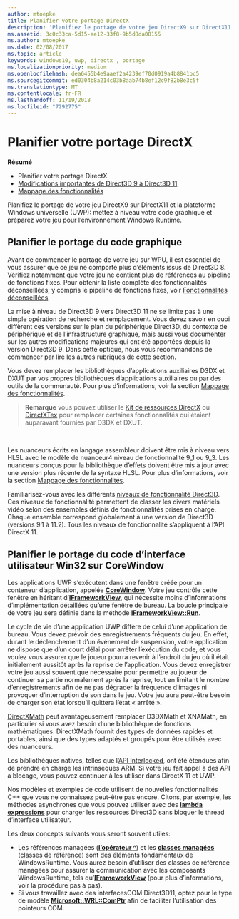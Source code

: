 ```yaml
---
author: mtoepke
title: Planifier votre portage DirectX
description: 'Planifiez le portage de votre jeu DirectX9 sur DirectX11 et la plateforme Windows universelle (UWP): mettez à niveau votre code graphique et préparez votre jeu pour l’environnement WindowsRuntime.'
ms.assetid: 3c0c33ca-5d15-ae12-33f8-9b5d8da08155
ms.author: mtoepke
ms.date: 02/08/2017
ms.topic: article
keywords: windows10, uwp, directx , portage
ms.localizationpriority: medium
ms.openlocfilehash: dea6455b4e9aaef2a4239ef70d0919a4b8841bc5
ms.sourcegitcommit: ed0304b8a214c03b8aab74b8ef12c9f82b8e3c5f
ms.translationtype: MT
ms.contentlocale: fr-FR
ms.lasthandoff: 11/19/2018
ms.locfileid: "7292775"
---
```

# <a name="plan-your-directx-port"></a>Planifier votre portage DirectX



**Résumé**

-   Planifier votre portage DirectX
-   [Modifications importantes de Direct3D 9 à Direct3D 11](understand-direct3d-11-1-concepts.md)
-   [Mappage des fonctionnalités](feature-mapping.md)


Planifiez le portage de votre jeu DirectX9 sur DirectX11 et la plateforme Windows universelle (UWP): mettez à niveau votre code graphique et préparez votre jeu pour l’environnement Windows Runtime.

## <a name="plan-to-port-graphics-code"></a>Planifier le portage du code graphique


Avant de commencer le portage de votre jeu sur WPU, il est essentiel de vous assurer que ce jeu ne comporte plus d’éléments issus de Direct3D 8. Vérifiez notamment que votre jeu ne contient plus de références au pipeline de fonctions fixes. Pour obtenir la liste complète des fonctionnalités déconseillées, y compris le pipeline de fonctions fixes, voir [Fonctionnalités déconseillées](https://msdn.microsoft.com/library/windows/desktop/cc308047).

La mise à niveau de Direct3D 9 vers Direct3D 11 ne se limite pas à une simple opération de recherche et remplacement. Vous devez savoir en quoi diffèrent ces versions sur le plan du périphérique Direct3D, du contexte de périphérique et de l’infrastructure graphique, mais aussi vous documenter sur les autres modifications majeures qui ont été apportées depuis la version Direct3D 9. Dans cette optique, nous vous recommandons de commencer par lire les autres rubriques de cette section.

Vous devez remplacer les bibliothèques d’applications auxiliaires D3DX et DXUT par vos propres bibliothèques d’applications auxiliaires ou par des outils de la communauté. Pour plus d’informations, voir la section [Mappage des fonctionnalités](feature-mapping.md).

> **Remarque**  vous pouvez utiliser le [Kit de ressources DirectX](http://go.microsoft.com/fwlink/p/?LinkID=248929) ou [DirectXTex](http://go.microsoft.com/fwlink/p/?LinkID=248926) pour remplacer certaines fonctionnalités qui étaient auparavant fournies par D3DX et DXUT.

 

Les nuanceurs écrits en langage assembleur doivent être mis à niveau vers HLSL avec le modèle de nuanceur4 niveau de fonctionnalité 9\_1 ou 9\_3. Les nuanceurs conçus pour la bibliothèque d’effets doivent être mis à jour avec une version plus récente de la syntaxe HLSL. Pour plus d’informations, voir la section [Mappage des fonctionnalités](feature-mapping.md).

Familiarisez-vous avec les différents [niveaux de fonctionnalité Direct3D](https://msdn.microsoft.com/library/windows/desktop/ff476876). Ces niveaux de fonctionnalité permettent de classer les divers matériels vidéo selon des ensembles définis de fonctionnalités prises en charge. Chaque ensemble correspond globalement à une version de Direct3D (versions 9.1 à 11.2). Tous les niveaux de fonctionnalité s’appliquent à l’API DirectX 11.

## <a name="plan-to-port-win32-ui-code-to-corewindow"></a>Planifier le portage du code d’interface utilisateur Win32 sur CoreWindow


Les applications UWP s’exécutent dans une fenêtre créée pour un conteneur d’application, appelée [**CoreWindow**](https://msdn.microsoft.com/library/windows/apps/br208225). Votre jeu contrôle cette fenêtre en héritant d’[**IFrameworkView**](https://msdn.microsoft.com/library/windows/apps/hh700478), qui nécessite moins d’informations d’implémentation détaillées qu’une fenêtre de bureau. La boucle principale de votre jeu sera définie dans la méthode [**IFrameworkView::Run**](https://msdn.microsoft.com/library/windows/apps/hh700505).

Le cycle de vie d’une application UWP diffère de celui d’une application de bureau. Vous devez prévoir des enregistrements fréquents du jeu. En effet, durant le déclenchement d’un événement de suspension, votre application ne dispose que d’un court délai pour arrêter l’exécution du code, et vous voulez vous assurer que le joueur pourra revenir à l’endroit du jeu où il était initialement aussitôt après la reprise de l’application. Vous devez enregistrer votre jeu aussi souvent que nécessaire pour permettre au joueur de continuer sa partie normalement après la reprise, tout en limitant le nombre d’enregistrements afin de ne pas dégrader la fréquence d’images ni provoquer d’interruption de son dans le jeu. Votre jeu aura peut-être besoin de charger son état lorsqu’il quittera l’état « arrêté ».

[DirectXMath](https://msdn.microsoft.com/library/windows/desktop/ee415571) peut avantageusement remplacer D3DXMath et XNAMath, en particulier si vous avez besoin d’une bibliothèque de fonctions mathématiques. DirectXMath fournit des types de données rapides et portables, ainsi que des types adaptés et groupés pour être utilisés avec des nuanceurs.

Les bibliothèques natives, telles que l’[API Interlocked](https://msdn.microsoft.com/library/windows/desktop/dd405529), ont été étendues afin de prendre en charge les intrinsèques ARM. Si votre jeu fait appel à des API à blocage, vous pouvez continuer à les utiliser dans DirectX 11 et UWP.

Nos modèles et exemples de code utilisent de nouvelles fonctionnalités C++ que vous ne connaissez peut-être pas encore. Citons, par exemple, les méthodes asynchrones que vous pouvez utiliser avec des [**lambda expressions**](https://msdn.microsoft.com/library/windows/apps/dd293608.aspx) pour charger les ressources Direct3D sans bloquer le thread d’interface utilisateur.

Les deux concepts suivants vous seront souvent utiles:

-   Les références managées ([**l’opérateur ^**](https://msdn.microsoft.com/library/windows/apps/yk97tc08.aspx)) et les [**classes managées**](https://msdn.microsoft.com/library/windows/apps/6w96b5h7.aspx) (classes de référence) sont des éléments fondamentaux de WindowsRuntime. Vous aurez besoin d’utiliser des classes de référence managées pour assurer la communication avec les composants WindowsRuntime, tels qu’[**IFrameworkView**](https://msdn.microsoft.com/library/windows/apps/hh700478) (pour plus d’informations, voir la procédure pas à pas).
-   Si vous travaillez avec des interfacesCOM Direct3D11, optez pour le type de modèle [**Microsoft::WRL::ComPtr**](https://msdn.microsoft.com/library/windows/apps/br244983.aspx) afin de faciliter l’utilisation des pointeurs COM.

 

 





